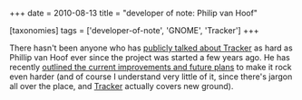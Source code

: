 +++
date = 2010-08-13
title = "developer of note: Philip van Hoof"

[taxonomies]
tags = ['developer-of-note', 'GNOME', 'Tracker']
+++

There hasn\'t been anyone who has [publicly talked about Tracker] as
hard as Phillip van Hoof ever since the project was started a few years
ago. He has recently [outlined the current improvements and future
plans] to make it rock even harder (and of course I understand very
little of it, since there\'s jargon all over the place, and [Tracker]
actually covers new ground).

  [publicly talked about Tracker]: http://pvanhoof.be/blog/index.php/category/tracker
  [outlined the current improvements and future plans]: http://mail.gnome.org/archives/tracker-list/2010-August/msg00008.html
  [Tracker]: http://projects.gnome.org/tracker/
